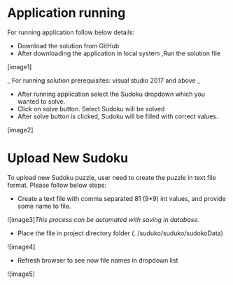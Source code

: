 # Application running

 For running application follow below details:

- Download the solution from GitHub
- After downloading the application in local system ,Run the solution file

[image1]

_ For running solution prerequisites: visual studio 2017 and above  _

- After running application select the Sudoku dropdown which you wanted to solve.
- Click on solve button. Select Sudoku will be solved
- After solve button is clicked, Sudoku will be filled with correct values.

 [image2]

# Upload New Sudoku

To upload new Sudoku puzzle, user need to create the puzzle in text file format. Please follow below steps:

- Create a text file with comma separated 81 (9\*9) int values, and provide some name to file.

 ![image3]_This process can be automated with saving in database._

- Place the file in project directory folder (. /suduko/suduko/sudokoData)

 ![image4]
 
- Refresh browser to see now file names in dropdown list

 ![image5]
